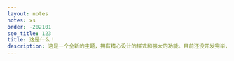 ```yaml
---
layout: notes
notes: xs
order: -202101
seo_title: 123
title: 这是什么！
description: 这是一个全新的主题，拥有精心设计的样式和强大的功能。目前还没开发完毕，旧的文章正在逐步迁移至新主题。
---
```

